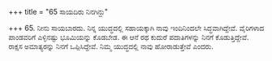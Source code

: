 +++
title = "65 ಸಾಯದಿರು ನಿನಗಿನ್ದು"

+++
65. ನೀನು ಸಾಯಬಾರದು.  ನಿನ್ನ ಯುದ್ಧದಲ್ಲಿ ಸಹಾಯಕ್ಕಾಗಿ  ನಾವು ಇಂದಿನಿಂದಲೇ ಸಿದ್ಧವಾಗಿದ್ದೇವೆ. ವೈರಿಗಳಾದ ಪಾಂಡವರಿಗೆ ಎಳ್ಳಿನಷ್ಟು ಭೂಮಿಯನ್ನು ಕೊಡಬೇಡ. ಈ ಆನೆ ರಥ ಕುದುರೆ ಪದಾತಿಗಳನ್ನು ನಿನಗೆ ಕೊಡುತ್ತಿದ್ದೇವೆ. ರಾಕ್ಷಸ ಅಮಾತ್ಯರನ್ನು ನಿನಗೆ ಒಪ್ಪಿಸಿದ್ದೇವೆ. ನಿಮ್ಮ ಯುದ್ಧದಲ್ಲಿ ನಾವು ಹೋರಾಡುತ್ತೇವೆ ಎಂದರು.
